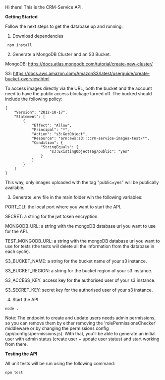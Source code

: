Hi there! This is the CRM-Service API.

**Getting Started**

Follow the next steps to get the database up and running:

1. Download dependencies

``` npm install```

2. Generate a MongoDB Cluster and an S3 Bucket.

MongoDB:
https://docs.atlas.mongodb.com/tutorial/create-new-cluster/

S3:
https://docs.aws.amazon.com/AmazonS3/latest/userguide/create-bucket-overview.html

To access images directly via the URL, both the bucket and the account need to have the public access blockage turned off. The bucked should include the following policy: 

```
{
    "Version": "2012-10-17",
    "Statement": [
        {
            "Effect": "Allow",
            "Principal": "*",
            "Action": "s3:GetObject",
            "Resource": "arn:aws:s3:::crm-service-images-test/*",
            "Condition": {
                "StringEquals": {
                    "s3:ExistingObjectTag/public": "yes"
                }
            }
        }
    ]
}
```

This way, only images uploaded with the tag "public=yes" will be publically available.

3. Generate .env file in the main folder wih the following variables:

PORT_CLI: the local port where you want to start the API.

SECRET: a string for the jwt token encryption.

MONGODB_URL: a string with the mongoDB database uri you want to use for the API.

TEST_MONGODB_URL: a string with the mongoDB database uri you want to use for tests (the tests will delete all the information from the database in each cycle).

S3_BUCKET_NAME: a string for the bucket name of your s3 instance.

S3_BUCKET_REGION: a string for the bucket region of your s3 instance.

S3_ACCESS_KEY: access key for the authorised user of your s3 instance.

S3_SECRET_KEY: secret key for the authorised user of your s3 instance.

4. Start the API

``` node . ```

Note: The endpoint to create and update users needs admin permissions, so you can remove them by either removing the 'rolePermissionsChecker' middleware or by changing the permissions config (api/configs/permissions.js). With that, you'll be able to generate an initial user with admin status (create user + update user status) and start working from there.


**Testing the API**

All unit tests will be run using the following command:

``` npm test ```